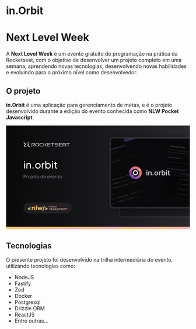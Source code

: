 # in.Orbit

# Next Level Week

A **Next Level Week** é um evento gratuito de programação na prática da Rocketseat, com o objetivo de desenvolver um projeto completo em uma semana, aprendendo novas tecnologias, desenvolvendo novas habilidades e evoluindo para o próximo nível como desenvolvedor.

## O projeto

**in.Orbit** é uma aplicação para gerenciamento de metas, e é o projeto desenvolvido durante a edição do evento conhecida como **NLW Pocket Javascript**.

![thumbnail](./.github/thumbnail.png)

## Tecnologias

O presente projeto foi desenvolvido na trilha intermediária do evento, utilizando tecnologias como:

- NodeJS
- Fastify
- Zod
- Docker
- Postgresql
- Drizzle ORM
- ReactJS
- Entre outras...